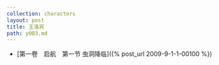 ```yaml
---
collection: characters
layout: post
title: 王洛宾
path: y003.md
---
```


- [第一卷　启航　第一节 虫洞降临]({% post_url 2009-9-1-1-00100 %})
